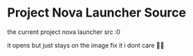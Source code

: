 # Project Nova Launcher Source

 the current project nova launcher src :0

it opens but just stays on the image fix it i dont care 🤷‍♂️
